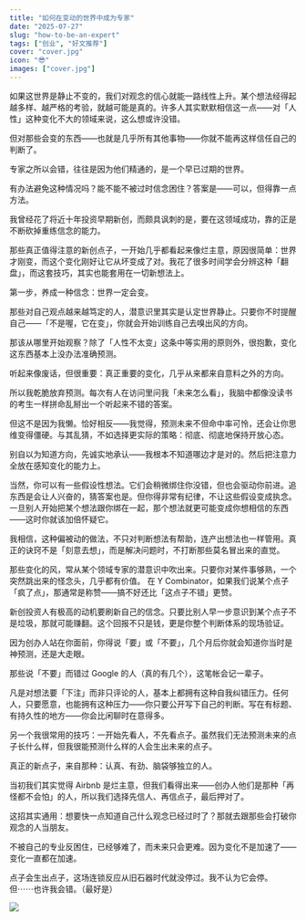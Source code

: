 ```yaml
---
title: "如何在变动的世界中成为专家"
date: "2025-07-27"
slug: "how-to-be-an-expert"
tags: ["创业", "好文推荐"]
cover: "cover.jpg"
icon: "😎"
images: ["cover.jpg"]
---
```

如果这世界是静止不变的，我们对观念的信心就能一路线性上升。某个想法经得起越多样、越严格的考验，就越可能是真的。许多人其实默默相信这一点——对「人性」这种变化不大的领域来说，这么想或许没错。



但对那些会变的东西——也就是几乎所有其他事物——你就不能再这样信任自己的判断了。



专家之所以会错，往往是因为他们精通的，是一个早已过期的世界。



有办法避免这种情况吗？能不能不被过时信念困住？答案是——可以，但得靠一点方法。



我曾经花了将近十年投资早期新创，而颇具讽刺的是，要在这领域成功，靠的正是不断砍掉重练信念的能力。



那些真正值得注意的新创点子，一开始几乎都看起来像烂主意，原因很简单：世界才刚变，而这个变化刚好让它从坏变成了对。我花了很多时间学会分辨这种「翻盘」，而这套技巧，其实也能套用在一切新想法上。



第一步，养成一种信念：世界一定会变。



那些对自己观点越来越笃定的人，潜意识里其实是认定世界静止。只要你不时提醒自己——「不是喔，它在变」，你就会开始训练自己去嗅出风的方向。



那该从哪里开始观察？除了「人性不太变」这条中等实用的原则外，很抱歉，变化这东西基本上没办法准确预测。



听起来像废话，但很重要：真正重要的变化，几乎从来都来自意料之外的方向。



所以我乾脆放弃预测。每次有人在访问里问我「未来怎么看」，我脑中都像没读书的考生一样拼命乱掰出一个听起来不错的答案。



但这不是因为我懒。恰好相反——我觉得，预测未来不但命中率可怜，还会让你思维变得僵硬。与其乱猜，不如选择更实际的策略：彻底、彻底地保持开放心态。



别自以为知道方向，先诚实地承认——我根本不知道哪边才是对的。然后把注意力全放在感知变化的能力上。



当然，你可以有一些假设性想法。它们会稍微绑住你没错，但也会驱动你前进。追东西是会让人兴奋的，猜答案也是。但你得非常有纪律，不让这些假设变成执念。
一旦别人开始把某个想法跟你绑在一起，那个想法就更可能变成你想相信的东西——这时你就该加倍怀疑它。



我相信，这种偏被动的做法，不只对判断想法有帮助，连产出想法也一样管用。真正的诀窍不是「刻意去想」，而是解决问题时，不打断那些莫名冒出来的直觉。



那些变化的风，常从某个领域专家的潜意识中吹出来。只要你对某件事够熟，一个突然跳出来的怪念头，几乎都有价值。
在 Y Combinator，如果我们说某个点子「疯了点」，那通常是称赞——搞不好还比「这点子不错」更赞。



新创投资人有极高的动机要刷新自己的信念。只要比别人早一步意识到某个点子不是垃圾，那就可能赚翻。这个回报不只是钱，更是你整个判断体系的现场验证。



因为创办人站在你面前，你得说「要」或「不要」，几个月后你就会知道你当时是神预测，还是大走眼。



那些说「不要」而错过 Google 的人（真的有几个），这笔帐会记一辈子。



凡是对想法要「下注」而非只评论的人，基本上都拥有这种自我纠错压力。任何人，只要愿意，也能拥有这种压力——你只要公开写下自己的判断。写在有标题、有持久性的地方——你会比闲聊时在意得多。



另一个我很常用的技巧：一开始先看人，不先看点子。虽然我们无法预测未来的点子长什么样，但我很能预测什么样的人会生出未来的点子。



真正的新点子，来自那种：认真、有劲、脑袋够独立的人。



当初我们其实觉得 Airbnb 是烂主意，但我们看得出来——创办人他们是那种「再怪都不会怕」的人，所以我们选择先信人、再信点子，最后押对了。



这招其实通用：想要快一点知道自己什么观念已经过时了？那就去跟那些会打破你观念的人当朋友。



不被自己的专业反困住，已经够难了，而未来只会更难。因为变化不是加速了——变化一直都在加速。



点子会生出点子，这场连锁反应从旧石器时代就没停过。我不认为它会停。
但⋯⋯也许我会错。（最好是）




![](https://prod-files-secure.s3.us-west-2.amazonaws.com/112d0858-5090-4d34-a606-b75eb8d65fd2/46476355-9cf3-4e99-9b7a-3531bc426380/1000202064.png?X-Amz-Algorithm=AWS4-HMAC-SHA256&X-Amz-Content-Sha256=UNSIGNED-PAYLOAD&X-Amz-Credential=ASIAZI2LB466XFE5B2WA%2F20250928%2Fus-west-2%2Fs3%2Faws4_request&X-Amz-Date=20250928T232752Z&X-Amz-Expires=3600&X-Amz-Security-Token=IQoJb3JpZ2luX2VjED8aCXVzLXdlc3QtMiJHMEUCIQDKXbAI59GUd%2B66NI4N9g4LsJAkBshrmNze2N0BbloSgwIgROHpxhf0eelnxLC4bSbDqbBYtGmfEMoLsBtioJPj%2B9QqiAQIyP%2F%2F%2F%2F%2F%2F%2F%2F%2F%2FARAAGgw2Mzc0MjMxODM4MDUiDIRIsGDm3Pj7fEUkkCrcA8bG0ZKGzsuwJQcOFgb4%2Fj7EsId0Tt9E1RFJoCRKtVzTZ6wjhf%2B1V0b6bdJ8bF2nIVXmpeqFq9RW14TkaVnEGT73f6UFzf4idhnG5GxwgCIniTzmZhA7CVdHy9UTva7%2F3eVkvjYdn3gamI%2BksZuKZ9IVrXYIOwYD9ti%2BxopQG2clX6zwfA3C3Kv41lQk9hQD7UdXh8wFzElE%2Fh6Ka%2F0WvT6CsGnStnll9WXK%2BVXtbE%2BnNDVrRX0sRLdNXyxwWGYZU2YuqvkSL%2Bmk3%2FMDyUFOYVlj8cSgw9%2FrVxuwcwa1zZdyebofxGF1ulzO7p3pNauRqktkudlqc2dCTKik69C%2BIDAB%2BlM7yNmII3bd9VvsR27jBRFrF4GVqW4VeuWsLpGDK4I1Jqm7SdXIyDuPzY81FhHevdwC%2BgnwVENhAoXLOveIpS4rNPMaMViejGw8vXMUS227sf2aL1q9xHoxz0wqer8dVjWuy46yBJZ8DQWaAusCxllk%2Ftq42k97zKlpnc8n%2FafTHEfHfa1vl2Dpst4rtbobGoUWVrFLzRGbbOtvZeX0LAJeZjtXISG0Fua662sUMDqLQng%2Fm4MmPXPg2o%2FhBA8mQ0wFgDYoecfrFZmeKpuVxbuVCTgimpApfnN9MMyC58YGOqUBiA1prSaDoHrWNpmtaQDHyewxjeeWUcG%2FyGGFWxcfYxjuaUjGCzBwFqt6kHGBqJ9IznekFmkTD9HTKanFBvMwHSGnDGq%2BS9T00XxHMp8cipFenmSgwm3k5IwkezkctYQIUtR8yAljRXrnofN6z1%2F6KhPUlFsjK2XcDIWGnZDDpALPcGewROYJ61vG0ZhiLLrgE3eVZDbv2uqpg1k6Prth1InGrEbs&X-Amz-Signature=2473b0112bf1c6c67efde2d094626a148ea1b7102c1720780fe596927ef3c801&X-Amz-SignedHeaders=host&x-amz-checksum-mode=ENABLED&x-id=GetObject)

